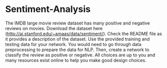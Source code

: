 # Sentiment-Analysis
The IMDB large movie review dataset has many positive and negative reviews on movies. Download the dataset here (http://ai.stanford.edu/~amaas/data/sentiment/). Check the README file as it provides a
description of the dataset. Use the provided training and testing data for your network. You would need to go through data preprocessing to prepare the data for NLP. Then, create a network to classify the review as
positive or negative.
All choices are up to you and many resources exist online to help you make good design choices. 

